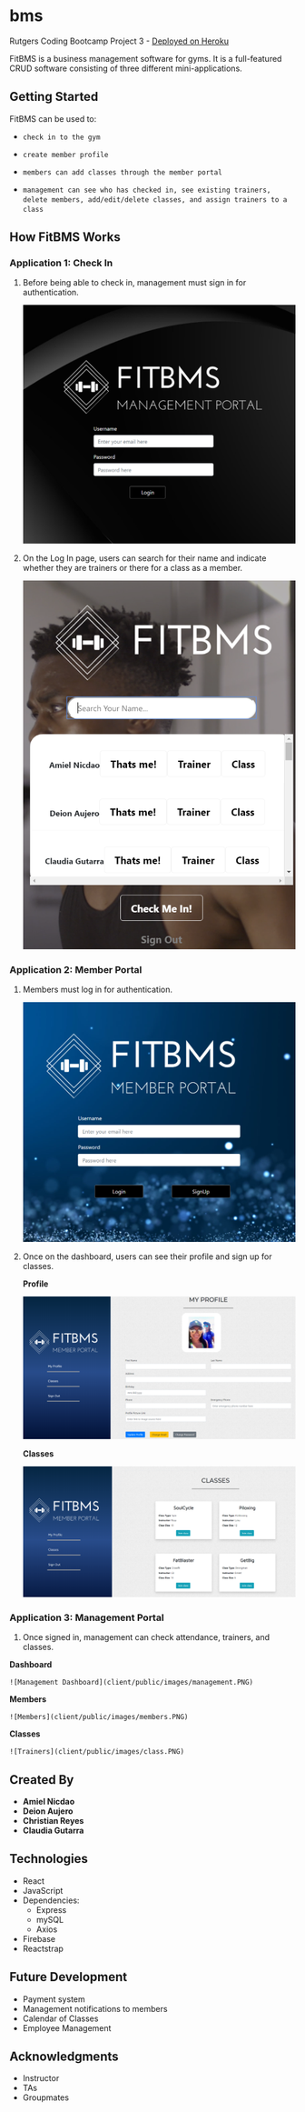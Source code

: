 # bms

Rutgers Coding Bootcamp Project 3 - [Deployed on Heroku](https://fitbms.herokuapp.com/)

FitBMS is a business management software for gyms. It is a full-featured CRUD software consisting of three different mini-applications. 

## Getting Started

FitBMS can be used to:

  * `check in to the gym`

  * `create member profile`

  * `members can add classes through the member portal`

  * `management can see who has checked in, see existing trainers, delete members, add/edit/delete classes, and assign trainers to a class`

## How FitBMS Works

### Application 1: Check In

1. Before being able to check in, management must sign in for authentication.

    ![Check In](client/public/images/admin.PNG)

2. On the Log In page, users can search for their name and indicate whether they are trainers or there for a class as a member.

    ![Log In](client/public/images/checkIn.PNG)

### Application 2: Member Portal

1. Members must log in for authentication.

    ![Member Log In](client/public/images/mPortal.PNG)

2. Once on the dashboard, users can see their profile and sign up for classes.

    **Profile**

    ![Dashboard](client/public/images/memberProfile.PNG)

    **Classes**

    ![Classes](client/public/images/classes.PNG)

### Application 3: Management Portal

1. Once signed in, management can check attendance, trainers, and classes.

  **Dashboard**

    ![Management Dashboard](client/public/images/management.PNG)

  **Members**

    ![Members](client/public/images/members.PNG)

  **Classes**

    ![Trainers](client/public/images/class.PNG)

## Created By

* **Amiel Nicdao** 
* **Deion Aujero**
* **Christian Reyes**
* **Claudia Gutarra**

## Technologies

* React
* JavaScript
* Dependencies:
    * Express
    * mySQL
    * Axios
* Firebase
* Reactstrap

## Future Development

* Payment system
* Management notifications to members
* Calendar of Classes
* Employee Management

## Acknowledgments

* Instructor
* TAs
* Groupmates